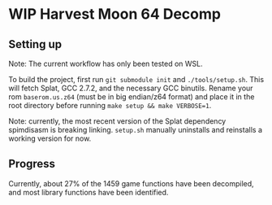 # WIP Harvest Moon 64 Decomp

## Setting up

Note: The current workflow has only been tested on WSL. 

To build the project, first run `git submodule init` and `./tools/setup.sh`. This will fetch Splat, GCC 2.7.2, and the necessary GCC binutils. Rename your rom `baserom.us.z64` (must be in big endian/z64 format) and place it in the root directory before running `make setup && make VERBOSE=1`.

Note: currently, the most recent version of the Splat dependency spimdisasm is breaking linking. `setup.sh` manually uninstalls and reinstalls a working version for now.

## Progress

Currently, about 27% of the 1459 game functions have been decompiled, and most library functions have been identified.
